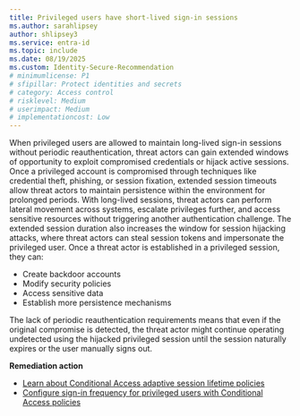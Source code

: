 ```yaml
---
title: Privileged users have short-lived sign-in sessions
ms.author: sarahlipsey
author: shlipsey3
ms.service: entra-id
ms.topic: include
ms.date: 08/19/2025
ms.custom: Identity-Secure-Recommendation
# minimumlicense: P1
# sfipillar: Protect identities and secrets
# category: Access control
# risklevel: Medium
# userimpact: Medium
# implementationcost: Low
---
```

When privileged users are allowed to maintain long-lived sign-in sessions without periodic reauthentication, threat actors can gain extended windows of opportunity to exploit compromised credentials or hijack active sessions. Once a privileged account is compromised through techniques like credential theft, phishing, or session fixation, extended session timeouts allow threat actors to maintain persistence within the environment for prolonged periods. With long-lived sessions, threat actors can perform lateral movement across systems, escalate privileges further, and access sensitive resources without triggering another authentication challenge. The extended session duration also increases the window for session hijacking attacks, where threat actors can steal session tokens and impersonate the privileged user. Once a threat actor is established in a privileged session, they can:

- Create backdoor accounts
- Modify security policies
- Access sensitive data
- Establish more persistence mechanisms

The lack of periodic reauthentication requirements means that even if the original compromise is detected, the threat actor might continue operating undetected using the hijacked privileged session until the session naturally expires or the user manually signs out.

**Remediation action**

- [Learn about Conditional Access adaptive session lifetime policies](../../identity/conditional-access/concept-session-lifetime.md)
- [Configure sign-in frequency for privileged users with Conditional Access policies ](../../identity/conditional-access/howto-conditional-access-session-lifetime.md)